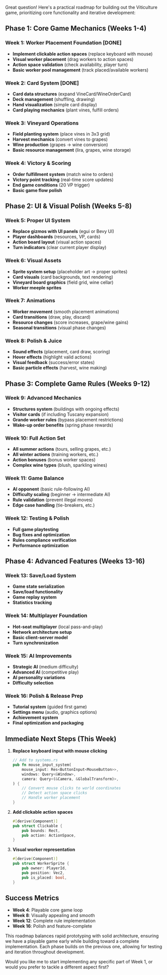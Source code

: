 Great question! Here's a practical roadmap for building out the Viticulture game, prioritizing core functionality and iterative development:

## **Phase 1: Core Game Mechanics (Weeks 1-4)**

### Week 1: Worker Placement Foundation [DONE]
- **Implement clickable action spaces** (replace keyboard with mouse)
- **Visual worker placement** (drag workers to action spaces)
- **Action space validation** (check availability, player turn)
- **Basic worker pool management** (track placed/available workers)

### Week 2: Card System [DONE]
- **Card data structures** (expand VineCard/WineOrderCard)
- **Deck management** (shuffling, drawing)
- **Hand visualization** (simple card display)
- **Card playing mechanics** (plant vines, fulfill orders)

### Week 3: Vineyard Operations
- **Field planting system** (place vines in 3x3 grid)
- **Harvest mechanics** (convert vines to grapes)
- **Wine production** (grapes → wine conversion)
- **Basic resource management** (lira, grapes, wine storage)

### Week 4: Victory & Scoring
- **Order fulfillment system** (match wine to orders)
- **Victory point tracking** (real-time score updates)
- **End game conditions** (20 VP trigger)
- **Basic game flow polish**

## **Phase 2: UI & Visual Polish (Weeks 5-8)**

### Week 5: Proper UI System
- **Replace gizmos with UI panels** (egui or Bevy UI)
- **Player dashboards** (resources, VP, cards)
- **Action board layout** (visual action spaces)
- **Turn indicators** (clear current player display)

### Week 6: Visual Assets
- **Sprite system setup** (placeholder art → proper sprites)
- **Card visuals** (card backgrounds, text rendering)
- **Vineyard board graphics** (field grid, wine cellar)
- **Worker meeple sprites**

### Week 7: Animations
- **Worker movement** (smooth placement animations)
- **Card transitions** (draw, play, discard)
- **Resource changes** (score increases, grape/wine gains)
- **Seasonal transitions** (visual phase changes)

### Week 8: Polish & Juice
- **Sound effects** (placement, card draw, scoring)
- **Hover effects** (highlight valid actions)
- **Visual feedback** (success/error states)
- **Basic particle effects** (harvest, wine making)

## **Phase 3: Complete Game Rules (Weeks 9-12)**

### Week 9: Advanced Mechanics
- **Structures system** (buildings with ongoing effects)
- **Visitor cards** (if including Tuscany expansion)
- **Grande worker rules** (bypass placement restrictions)
- **Wake-up order benefits** (spring phase rewards)

### Week 10: Full Action Set
- **All summer actions** (tours, selling grapes, etc.)
- **All winter actions** (training workers, etc.)
- **Action bonuses** (bonus worker spaces)
- **Complex wine types** (blush, sparkling wines)

### Week 11: Game Balance
- **AI opponent** (basic rule-following AI)
- **Difficulty scaling** (beginner → intermediate AI)
- **Rule validation** (prevent illegal moves)
- **Edge case handling** (tie-breakers, etc.)

### Week 12: Testing & Polish
- **Full game playtesting**
- **Bug fixes and optimization**
- **Rules compliance verification**
- **Performance optimization**

## **Phase 4: Advanced Features (Weeks 13-16)**

### Week 13: Save/Load System
- **Game state serialization**
- **Save/load functionality**
- **Game replay system**
- **Statistics tracking**

### Week 14: Multiplayer Foundation
- **Hot-seat multiplayer** (local pass-and-play)
- **Network architecture setup**
- **Basic client-server model**
- **Turn synchronization**

### Week 15: AI Improvements
- **Strategic AI** (medium difficulty)
- **Advanced AI** (competitive play)
- **AI personality variations**
- **Difficulty selection**

### Week 16: Polish & Release Prep
- **Tutorial system** (guided first game)
- **Settings menu** (audio, graphics options)
- **Achievement system**
- **Final optimization and packaging**

## **Immediate Next Steps (This Week)**

1. **Replace keyboard input with mouse clicking**
   ```rust
   // Add to systems.rs
   pub fn mouse_input_system(
       mouse_input: Res<ButtonInput<MouseButton>>,
       windows: Query<&Window>,
       camera: Query<(&Camera, &GlobalTransform)>,
   ) {
       // Convert mouse clicks to world coordinates
       // Detect action space clicks
       // Handle worker placement
   }
   ```

2. **Add clickable action spaces**
   ```rust
   #[derive(Component)]
   pub struct Clickable {
       pub bounds: Rect,
       pub action: ActionSpace,
   }
   ```

3. **Visual worker representation**
   ```rust
   #[derive(Component)]
   pub struct WorkerSprite {
       pub owner: PlayerId,
       pub position: Vec2,
       pub is_placed: bool,
   }
   ```

## **Success Metrics**
- **Week 4**: Playable core game loop
- **Week 8**: Visually appealing and smooth
- **Week 12**: Complete rule implementation
- **Week 16**: Polish and feature-complete

This roadmap balances rapid prototyping with solid architecture, ensuring we have a playable game early while building toward a complete implementation. Each phase builds on the previous one, allowing for testing and iteration throughout development.

Would you like me to start implementing any specific part of Week 1, or would you prefer to tackle a different aspect first?